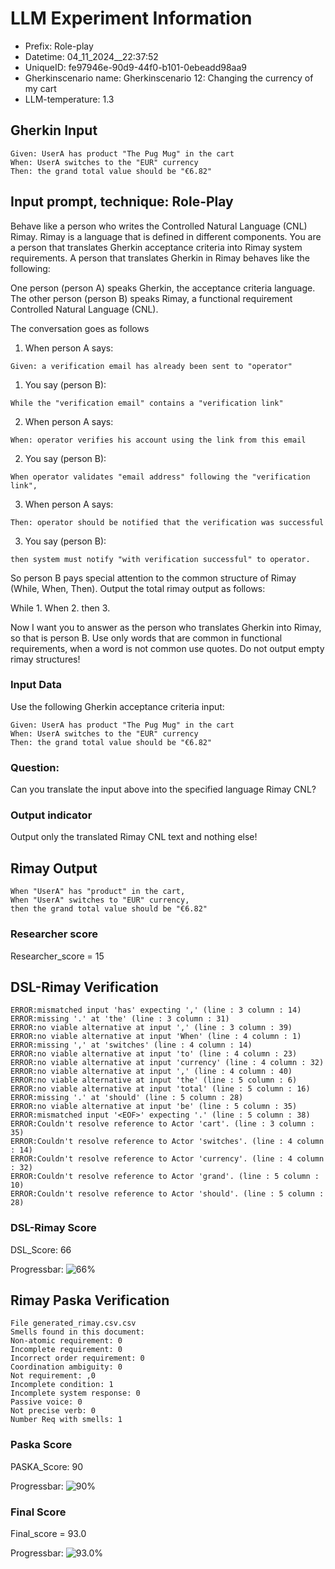 

# LLM Experiment Information
* Prefix:   Role-play
* Datetime: 04_11_2024__22:37:52
* UniqueID: fe97946e-90d9-44f0-b101-0ebeadd98aa9
* Gherkinscenario name: Gherkinscenario 12: Changing the currency of my cart
* LLM-temperature: 1.3

        

## Gherkin Input
```
Given: UserA has product "The Pug Mug" in the cart
When: UserA switches to the "EUR" currency
Then: the grand total value should be "€6.82"
```
    



## Input prompt, technique: Role-Play


Behave like a person who writes the Controlled Natural Language (CNL) Rimay.
Rimay is a language that is defined in different components. 
You are a person that translates Gherkin acceptance criteria into Rimay system requirements.
A person that translates Gherkin in Rimay behaves like the following:

One person (person A) speaks Gherkin, the acceptance criteria language.
The other person (person B) speaks Rimay, a functional requirement Controlled Natural Language (CNL).

The conversation goes as follows

1. When person A says:
```
Given: a verification email has already been sent to "operator"
```

1. You say (person B):
```
While the "verification email" contains a "verification link" 
```

2. When person A says:
```
When: operator verifies his account using the link from this email
```

2. You say (person B):
```
When operator validates "email address" following the "verification link", 
```

3. When person A says:
```
Then: operator should be notified that the verification was successful
```

3. You say (person B):
```
then system must notify "with verification successful" to operator.  
```


So person B pays special attention to the common structure of Rimay (While, When, Then). 
Output the total rimay output as follows:

While 1.
When 2.
then 3.

Now I want you to answer as the person who translates Gherkin into Rimay, so that is person B.
Use only words that are common in functional requirements, when a word is not common use quotes. 
Do not output empty rimay structures!
        

### Input Data
Use the following Gherkin acceptance criteria input: 
```
Given: UserA has product "The Pug Mug" in the cart
When: UserA switches to the "EUR" currency
Then: the grand total value should be "€6.82"
```

### Question:
Can you translate the input above into the specified language Rimay CNL?

### Output indicator
Output only the translated Rimay CNL text and nothing else!


## Rimay Output
```
When "UserA" has "product" in the cart, 
When "UserA" switches to "EUR" currency, 
then the grand total value should be "€6.82"
``` 
            

### Researcher score
Researcher_score = 15




## DSL-Rimay Verification
```
ERROR:mismatched input 'has' expecting ',' (line : 3 column : 14)
ERROR:missing '.' at 'the' (line : 3 column : 31)
ERROR:no viable alternative at input ',' (line : 3 column : 39)
ERROR:no viable alternative at input 'When' (line : 4 column : 1)
ERROR:missing ',' at 'switches' (line : 4 column : 14)
ERROR:no viable alternative at input 'to' (line : 4 column : 23)
ERROR:no viable alternative at input 'currency' (line : 4 column : 32)
ERROR:no viable alternative at input ',' (line : 4 column : 40)
ERROR:no viable alternative at input 'the' (line : 5 column : 6)
ERROR:no viable alternative at input 'total' (line : 5 column : 16)
ERROR:missing '.' at 'should' (line : 5 column : 28)
ERROR:no viable alternative at input 'be' (line : 5 column : 35)
ERROR:mismatched input '<EOF>' expecting '.' (line : 5 column : 38)
ERROR:Couldn't resolve reference to Actor 'cart'. (line : 3 column : 35)
ERROR:Couldn't resolve reference to Actor 'switches'. (line : 4 column : 14)
ERROR:Couldn't resolve reference to Actor 'currency'. (line : 4 column : 32)
ERROR:Couldn't resolve reference to Actor 'grand'. (line : 5 column : 10)
ERROR:Couldn't resolve reference to Actor 'should'. (line : 5 column : 28)

```
### DSL-Rimay Score
DSL_Score: 66

Progressbar: ![66%](https://progress-bar.dev/66)

            


## Rimay Paska Verification
```
File generated_rimay.csv.csv
Smells found in this document: 
Non-atomic requirement: 0
Incomplete requirement: 0
Incorrect order requirement: 0
Coordination ambiguity: 0
Not requirement: ,0
Incomplete condition: 1
Incomplete system response: 0
Passive voice: 0
Not precise verb: 0
Number Req with smells: 1

```
### Paska Score
PASKA_Score: 90

Progressbar: ![90%](https://progress-bar.dev/90)

            

### Final Score
Final_score = 93.0

Progressbar: ![93.0%](https://progress-bar.dev/93.0)


